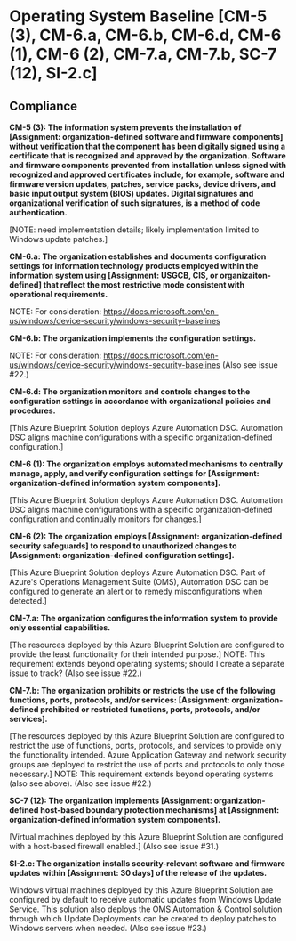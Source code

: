 # Operating System Baseline [CM-5 (3), CM-6.a, CM-6.b, CM-6.d, CM-6 (1), CM-6 (2), CM-7.a, CM-7.b, SC-7 (12), SI-2.c]

## Compliance

**CM-5 (3): The information system prevents the installation of [Assignment: organization-defined software and firmware components] without verification that the component has been digitally signed using a certificate that is recognized and approved by the organization. Software and firmware components prevented from installation unless signed with recognized and approved certificates include, for example, software and firmware version updates, patches, service packs, device drivers, and basic input output system (BIOS) updates. Digital signatures and organizational verification of such signatures, is a method of code authentication.**

[NOTE: need implementation details; likely implementation limited to Windows update patches.]

**CM-6.a: The organization establishes and documents configuration settings for information technology products employed within the information system using [Assignment: USGCB, CIS, or organizaiton-defined] that reflect the most restrictive mode consistent with operational requirements.**

 NOTE: For consideration: https://docs.microsoft.com/en-us/windows/device-security/windows-security-baselines

**CM-6.b: The organization implements the configuration settings.**

NOTE: For consideration: https://docs.microsoft.com/en-us/windows/device-security/windows-security-baselines (Also see issue #22.)

**CM-6.d: The organization monitors and controls changes to the configuration settings in accordance with organizational policies and procedures.**

[This Azure Blueprint Solution deploys Azure Automation DSC. Automation DSC aligns machine configurations with a specific organization-defined configuration.]

**CM-6 (1): The organization employs automated mechanisms to centrally manage, apply, and verify configuration settings for [Assignment: organization-defined information system components].**

[This Azure Blueprint Solution deploys Azure Automation DSC. Automation DSC aligns machine configurations with a specific organization-defined configuration and continually monitors for changes.]

**CM-6 (2): The organization employs [Assignment: organization-defined security safeguards] to respond to unauthorized changes to [Assignment: organization-defined configuration settings].**

[This Azure Blueprint Solution deploys Azure Automation DSC. Part of Azure's Operations Management Suite (OMS), Automation DSC can be configured to generate an alert or to remedy misconfigurations when detected.]

**CM-7.a: The organization configures the information system to provide only essential capabilities.**

[The resources deployed by this Azure Blueprint Solution are configured to provide the least functionality for their intended purpose.] NOTE: This requirement extends beyond operating systems; should I create a separate issue to track? (Also see issue #22.)

**CM-7.b: The organization prohibits or restricts the use of the following functions, ports, protocols, and/or services: [Assignment: organization-defined prohibited or restricted functions, ports, protocols, and/or services].**

[The resources deployed by this Azure Blueprint Solution are configured to restrict the use of functions, ports, protocols, and services to provide only the functionality intended. Azure Application Gateway and network security groups are deployed to restrict the use of ports and protocols to only those necessary.] NOTE: This requirement extends beyond operating systems (also see above). (Also see issue #22.)

**SC-7 (12): The organization implements [Assignment: organization-defined host-based boundary protection mechanisms] at [Assignment: organization-defined information system components].**

[Virtual machines deployed by this Azure Blueprint Solution are configured with a host-based firewall enabled.] (Also see issue #31.)

**SI-2.c: The organization installs security-relevant software and firmware updates within [Assignment: 30 days] of the release of the updates.**

Windows virtual machines deployed by this Azure Blueprint Solution are configured by default to receive automatic updates from Windows Update Service. This solution also deploys the OMS Automation & Control solution through which Update Deployments can be created to deploy patches to Windows servers when needed. (Also see issue #23.)
